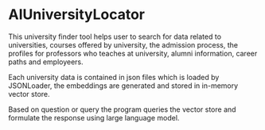 # AIUniversityLocator

This university finder tool helps user to search for data related to universities, courses offered by university, the admission process, the profiles for professors who teaches at university, alumni information, career paths and employeers.

Each university data is contained in json files which is loaded by JSONLoader, the embeddings are generated and stored in in-memory vector store.

Based on question or query the program queries the vector store and formulate the response using large language model.
